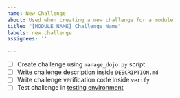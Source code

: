 ```yaml
---
name: New Challenge
about: Used when creating a new challenge for a module
title: "[MODULE NAME] Challenge Name"
labels: new challenge
assignees: ''

---
```


- [ ] Create challenge using `manage_dojo.py` script
- [ ] Write challenge description inside `DESCRIPTION.md`
- [ ] Write challenge verification code inside `verify`
- [ ] Test challenge in [testing environment](http://pwncollege-testing.arl.madren.org/)
